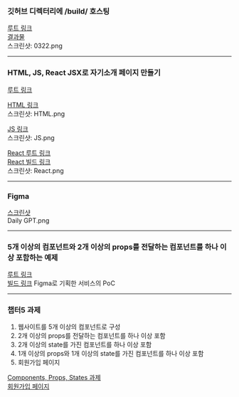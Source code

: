 ### 깃허브 디렉터리에 /build/ 호스팅

[루트 링크](https://github.com/8e437d16/React/tree/master/0322)  
[결과물](https://8e437d16.github.io/React/0322/build/index.html)  
스크린샷: 0322.png  

---

### HTML, JS, React JSX로 자기소개 페이지 만들기

[루트 링크](https://github.com/8e437d16/React/tree/master/0331)

[HTML 링크](https://8e437d16.github.io/React/0331/html/index.html)  
스크린샷: HTML.png  


[JS 링크](https://8e437d16.github.io/React/0331/js/index.html)  
스크린샷: JS.png  


[React 루트 링크](https://github.com/8e437d16/React/tree/master/0331/react-ps)  
[React 빌드 링크](https://8e437d16.github.io/React/0331/react-ps/build/index.html)  
스크린샷: React.png  

---

### Figma

[스크린샷](https://github.com/8e437d16/React/tree/master/0331/figma)  
Daily GPT.png

---

### 5개 이상의 컴포넌트와 2개 이상의 props를 전달하는 컴포넌트를 하나 이상 포함하는 예제

[루트 링크](https://github.com/8e437d16/React/tree/master/0407)  
[빌드 링크](https://8e437d16.github.io/React/0407/build/index.html)
Figma로 기획한 서비스의 PoC

---

### 챕터5 과제
1. 웹사이트를 5개 이상의 컴포넌트로 구성
2. 2개 이상의 props를 전달하는 컴포넌트를 하나 이상 포함
3. 2개 이상의 state를 가진 컴포넌트를 하나 이상 포함
4. 1개 이상의 props와 1개 이상의 state를 가진 컴포넌트를 하나 이상 포함
5. 회원가입 페이지 

[Components, Props, States 과제](RESERVED)  
[회원가입 페이지](RESERVED)  